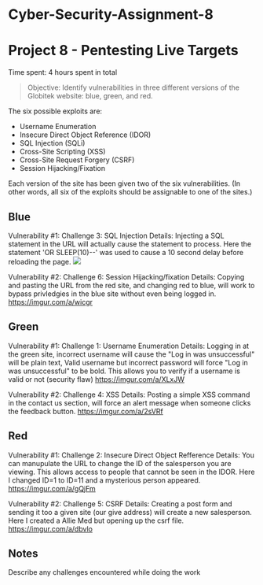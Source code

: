# Cyber-Security-Assignment-8
# Project 8 - Pentesting Live Targets

Time spent: 4 hours spent in total

> Objective: Identify vulnerabilities in three different versions of the Globitek website: blue, green, and red.

The six possible exploits are:
* Username Enumeration
* Insecure Direct Object Reference (IDOR)
* SQL Injection (SQLi)
* Cross-Site Scripting (XSS)
* Cross-Site Request Forgery (CSRF)
* Session Hijacking/Fixation

Each version of the site has been given two of the six vulnerabilities. (In other words, all six of the exploits should be assignable to one of the sites.)

## Blue

Vulnerability #1: Challenge 3: SQL Injection
Details: Injecting a SQL statement in the URL will actually cause the statement to process. Here the statement 'OR SLEEP(10)--' was used to cause a 10 second delay before reloading the page.
![](https://imgur.com/a/dChR4)

Vulnerability #2: Challenge 6: Session Hijacking/fixation
Details: Copying and pasting the URL from the red site, and changing red to blue, will work to bypass privledgies in the blue site without even being logged in.
https://imgur.com/a/wicgr
## Green

Vulnerability #1: Challenge 1: Username Enumeration
Details: Logging in at the green site, incorrect username will cause the "Log in was unsuccessful" will be plain text, Valid username but incorrect password will force "Log in was unsuccessful" to be bold. This allows you to verify if a username is valid or not (security flaw)
https://imgur.com/a/XLxJW

Vulnerability #2: Challenge 4: XSS
Details: Posting a simple XSS command in the contact us section, will force an alert message when someone clicks the feedback button.
https://imgur.com/a/2sVRf


## Red

Vulnerability #1: Challenge 2: Insecure Direct Object Refference
Details: You can manupulate the URL to change the ID of the salesperson you are viewing. This allows access to people that cannot be seen in the IDOR. Here I changed ID=1 to ID=11 and a mysterious person appeared.
https://imgur.com/a/gQjFm

Vulnerability #2: Challenge 5: CSRF
Details: Creating a post form and sending it too a given site (our give address) will create a new salesperson. Here I created a Allie Med but opening up the csrf file.
https://imgur.com/a/dbvlo


## Notes

Describe any challenges encountered while doing the work
